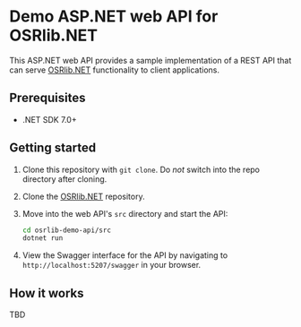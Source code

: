 # Demo ASP.NET web API for OSRlib.NET

This ASP.NET web API provides a sample implementation of a REST API that can serve [OSRlib.NET](https://github.com/mmacy/osrlib-dotnet) functionality to client applications.

## Prerequisites

- .NET SDK 7.0+

## Getting started

1. Clone this repository with `git clone`. Do _not_ switch into the repo directory after cloning.
1. Clone the [OSRlib.NET](https://github.com/mmacy/osrlib-dotnet) repository.
1. Move into the web API's `src` directory and start the API:

    ```bash
    cd osrlib-demo-api/src
    dotnet run
    ```

1. View the Swagger interface for the API by navigating to `http://localhost:5207/swagger` in your browser.

## How it works

TBD

